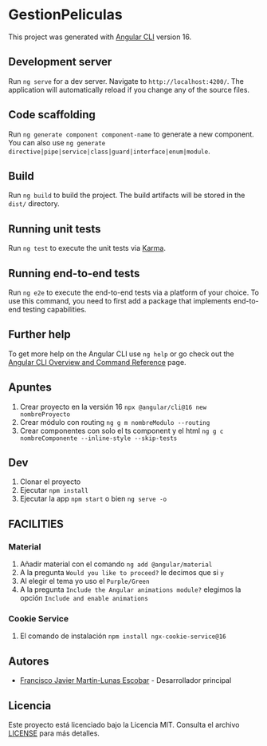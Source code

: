 # GestionPeliculas

This project was generated with [Angular CLI](https://github.com/angular/angular-cli) version 16.

## Development server

Run `ng serve` for a dev server. Navigate to `http://localhost:4200/`. The application will automatically reload if you change any of the source files.

## Code scaffolding

Run `ng generate component component-name` to generate a new component. You can also use `ng generate directive|pipe|service|class|guard|interface|enum|module`.

## Build

Run `ng build` to build the project. The build artifacts will be stored in the `dist/` directory.

## Running unit tests

Run `ng test` to execute the unit tests via [Karma](https://karma-runner.github.io).

## Running end-to-end tests

Run `ng e2e` to execute the end-to-end tests via a platform of your choice. To use this command, you need to first add a package that implements end-to-end testing capabilities.

## Further help

To get more help on the Angular CLI use `ng help` or go check out the [Angular CLI Overview and Command Reference](https://angular.io/cli) page.

## Apuntes
  1. Crear proyecto en la versión 16 ```npx @angular/cli@16 new nombreProyecto```
  2. Crear módulo con routing ```ng g m nombreModulo --routing```
  3. Crear componentes con solo el ts component y el html ```ng g c nombreComponente --inline-style --skip-tests```

## Dev
  1. Clonar el proyecto
  2. Ejecutar ```npm install```
  4. Ejecutar la app ```npm start``` o bien ```ng serve -o```

## FACILITIES

### Material
  1. Añadir material con el comando ```ng add @angular/material```
  2. A la pregunta ```Would you like to proceed?``` le decimos que si ```y```
  3. Al elegir el tema yo uso el ```Purple/Green```
  4. A la pregunta ```Include the Angular animations module?``` elegimos la opción ```Include and enable animations```

### Cookie Service 
  1. El comando de instalación ```npm install ngx-cookie-service@16```

## Autores

- [Francisco Javier Martín-Lunas Escobar](https://github.com/xavivi8) - Desarrollador principal

## Licencia

Este proyecto está licenciado bajo la Licencia MIT. Consulta el archivo [LICENSE](LICENSE) para más detalles.

